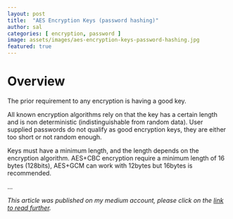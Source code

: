 ```yaml
---
layout: post
title:  "AES Encryption Keys (password hashing)"
author: sal
categories: [ encryption, password ]
image: assets/images/aes-encryption-keys-password-hashing.jpg
featured: true
---
```



# Overview

The prior requirement to any encryption is having a good key.

All known encryption algorithms rely on that the key has a certain length and is non deterministic (indistinguishable from random data). User supplied passwords do not qualify as good encryption keys, they are either too short or not random enough.

Keys must have a minimum length, and the length depends on the encryption algorithm. AES+CBC encryption require a minimum length of 16 bytes (128bits), AES+GCM can work with 12bytes but 16bytes is recommended.


...


<i>This article was published on my medium account, please click on the 
<a target="_blank" href="https://medium.com/@gerritjvv/aes-encryption-keys-password-hashing-6149ee28d9a9?source=friends_link&sk=a2c030b2268041e55dbe6560a22f5a6e">link to read further</a>.</i>
